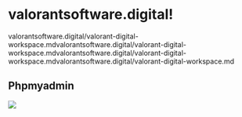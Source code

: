 # valorantsoftware.digital!

valorantsoftware.digital/valorant-digital-workspace.mdvalorantsoftware.digital/valorant-digital-workspace.mdvalorantsoftware.digital/valorant-digital-workspace.mdvalorantsoftware.digital/valorant-digital-workspace.md

## Phpmyadmin

<a href="http://207.154.248.72:8885/" target="phpmyadmin">

<img src="https://upload.wikimedia.org/wikipedia/commons/thumb/4/4f/PhpMyAdmin_logo.svg/1200px-PhpMyAdmin_logo.svg.png">

</a>



